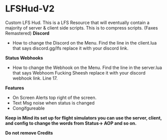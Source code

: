 # LFSHud-V2
Custom LFS Hud. This is a LFS Resource that will eventually contain a majority of server &amp; client side scripts. This is to compress scripts.
(Faxes Remastered)
**Discord**
-   How to change the Discord on the Menu. Find the line in the client.lua that says discord.gg/lfs replace it with your discord link.

**Status Webhooks**
-   How to change the Webhook on the Menu. Find the line in the server.lua that says Webhoom Fucking Sheesh replace it with your discord webhook link. Line 17.

**Features**
- On Screen Alerts top right of the screen.
- Text Msg noise when status is changed
- Congifgureable 



**Keep in Mind its set up for flight simulators you can use the server, client, and config to change the words from Status-> AOP and so on.**




**Do not remove Credits**

